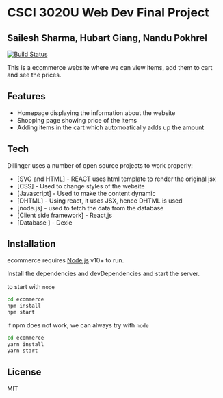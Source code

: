 # CSCI 3020U Web Dev Final Project
## Sailesh Sharma, Hubart Giang, Nandu Pokhrel


[![Build Status](https://travis-ci.org/joemccann/dillinger.svg?branch=master)](https://travis-ci.org/joemccann/dillinger)

This is a ecommerce website where we can view items, add them to cart and see the prices.

## Features

- Homepage displaying the information about the website
- Shopping page showing price of the items
- Adding items in the cart which automoatically adds up the amount

## Tech

Dillinger uses a number of open source projects to work properly:

- [SVG and HTML] -  REACT uses html template to render the original jsx
- [CSS] - Used to change styles of the website
- [Javascript] - Used to make the content dynamic
- [DHTML] - Using react, it uses JSX, hence DHTML is used
- [node.js] - used to fetch the data from the database
- [Client side framework] - React,js
- [Database ] - Dexie



## Installation
ecommerce requires [Node.js](https://nodejs.org/) v10+ to run.

Install the dependencies and devDependencies and start the server.

to start with `node` 
```sh
cd ecommerce
npm install
npm start
```

if npm does not work, we can always try with `node` 

```sh
cd ecommerce
yarn install
yarn start
```

## License

MIT
